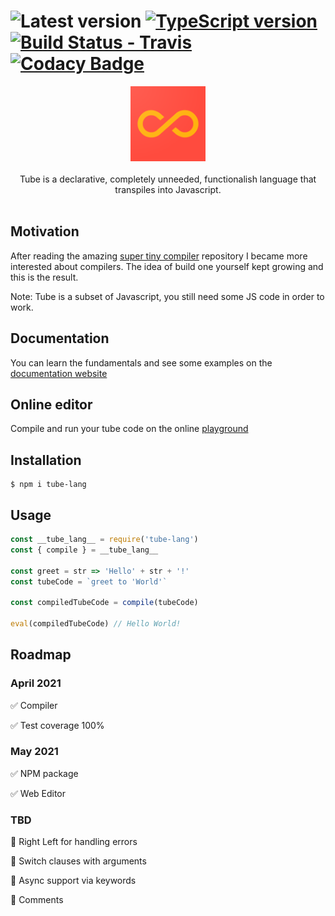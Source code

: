 # ![Latest version](https://img.shields.io/npm/v/tube-lang) [![TypeScript version][ts-badge]][typescript-4-2] [![Build Status - Travis][travis-badge]][travis-ci] [![Codacy Badge](https://app.codacy.com/project/badge/Coverage/c29a6e18767e41ed8d47c5d295305afd)](https://www.codacy.com/gh/jnavb/TUBE/dashboard?utm_source=github.com&utm_medium=referral&utm_content=jnavb/TUBE&utm_campaign=Badge_Coverage)


<p align="center">
  <img src="assets/logo.png" alt="tube-logo" width="120px" height="120px"/>
  <br>
  <br>
Tube is a declarative, completely unneeded, functionalish language that transpiles into Javascript.
  <br>
  <br>
</p>



## Motivation

After reading the amazing [super tiny compiler](https://github.com/jamiebuilds/the-super-tiny-compiler) repository I became more interested about compilers. The idea of build one yourself kept growing and this is the result.

 Note: Tube is a subset of Javascript, you still need some JS code in order to work.

## Documentation

You can learn the fundamentals and see some examples on the [documentation website](https://tube-lang.netlify.app/)

## Online editor

Compile and run your tube code on the online [playground](https://tube-lang.netlify.app/playground)
## Installation


```shell
$ npm i tube-lang
```

## Usage

```js
const __tube_lang__ = require('tube-lang')
const { compile } = __tube_lang__

const greet = str => 'Hello' + str + '!'
const tubeCode = `greet to 'World'`

const compiledTubeCode = compile(tubeCode)

eval(compiledTubeCode) // Hello World!
```

## Roadmap

### April 2021

:white_check_mark:  Compiler

:white_check_mark:  Test coverage 100%

### May 2021

:white_check_mark:  NPM package

:white_check_mark:  Web Editor 

### TBD
:black_square_button: Right Left for handling errors

:black_square_button: Switch clauses with arguments

:black_square_button: Async support via keywords

:black_square_button: Comments


[ts-badge]: https://img.shields.io/badge/TypeScript-4.2-blue.svg
[nodejs-badge]: https://img.shields.io/badge/Node.js->=%2014.16-blue.svg
[nodejs]: https://nodejs.org/dist/latest-v14.x/docs/api/
[travis-badge]: https://travis-ci.org/jsynowiec/node-typescript-boilerplate.svg?branch=main
[travis-ci]: https://travis-ci.org/jsynowiec/node-typescript-boilerplate
[gha-ci]: https://github.com/jsynowiec/node-typescript-boilerplate/actions
[typescript]: https://www.typescriptlang.org/
[typescript-4-2]: https://www.typescriptlang.org/docs/handbook/release-notes/typescript-4-2.html
[license-badge]: https://img.shields.io/badge/license-APLv2-blue.svg
[license]: https://github.com/jsynowiec/node-typescript-boilerplate/blob/main/LICENSE
[sponsor-badge]: https://img.shields.io/badge/♥-Sponsor-fc0fb5.svg
[sponsor]: https://github.com/sponsors/jsynowiec
[jest]: https://facebook.github.io/jest/
[eslint]: https://github.com/eslint/eslint
[wiki-js-tests]: https://github.com/jsynowiec/node-typescript-boilerplate/wiki/Unit-tests-in-plain-JavaScript
[prettier]: https://prettier.io
[volta]: https://volta.sh
[volta-getting-started]: https://docs.volta.sh/guide/getting-started
[volta-tomdale]: https://twitter.com/tomdale/status/1162017336699838467?s=20
[gh-actions]: https://github.com/features/actions
[travis]: https://travis-ci.org
[repo-template-action]: https://github.com/jsynowiec/node-typescript-boilerplate/generator

